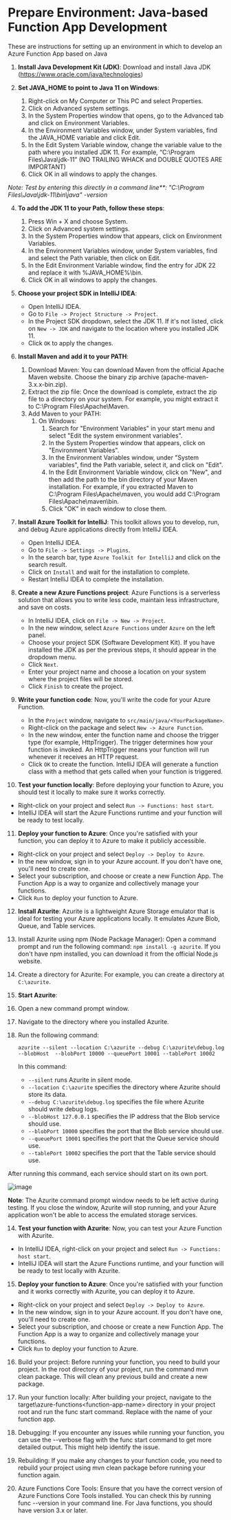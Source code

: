 # Prepare Environment: Java-based Function App Development

These are instructions for setting up an environment in which to develop an Azure Function App based on Java

1. **Install Java Development Kit (JDK)**: Download and install Java JDK (https://www.oracle.com/java/technologies)   

2. **Set JAVA_HOME to point to Java 11 on Windows**:    
   1. Right-click on My Computer or This PC and select Properties.    
   2. Click on Advanced system settings.    
   3. In the System Properties window that opens, go to the Advanced tab and click on Environment Variables.    
   4. In the Environment Variables window, under System variables, find the JAVA_HOME variable and click Edit.    
   5. In the Edit System Variable window, change the variable value to the path where you installed JDK 11. For example, “C:\Program Files\Java\jdk-11” (NO TRAILING WHACK and DOUBLE QUOTES ARE IMPORTANT)    
   6. Click OK in all windows to apply the changes.    
  
  _Note: Test by entering this directly in a command line**: "C:\Program Files\Java\jdk-11\bin\java" -version_    
  
4. **To add the JDK 11 to your Path, follow these steps**:    
   1. Press Win + X and choose System.    
   2. Click on Advanced system settings.    
   3. In the System Properties window that appears, click on Environment Variables.    
   4. In the Environment Variables window, under System variables, find and select the Path variable, then click on Edit.    
   5. In the Edit Environment Variable window, find the entry for JDK 22 and replace it with %JAVA_HOME%\bin.    
   6. Click OK in all windows to apply the changes.    
  
5. **Choose your project SDK in IntelliJ IDEA**:    
   - Open IntelliJ IDEA.    
   - Go to `File -> Project Structure -> Project`.    
   - In the Project SDK dropdown, select the JDK 11. If it's not listed, click on `New -> JDK` and navigate to the location where you installed JDK 11.    
   - Click `OK` to apply the changes.    
   
6. **Install Maven and add it to your PATH**:  
   1. Download Maven: You can download Maven from the official Apache Maven website. Choose the binary zip archive (apache-maven-3.x.x-bin.zip).  
   2. Extract the zip file: Once the download is complete, extract the zip file to a directory on your system. For example, you might extract it to C:\Program Files\Apache\Maven.  
   3. Add Maven to your PATH:  
      1. On Windows:  
         1. Search for "Environment Variables" in your start menu and select "Edit the system environment variables".  
         2. In the System Properties window that appears, click on "Environment Variables".  
         3. In the Environment Variables window, under "System variables", find the Path variable, select it, and click on "Edit".  
         4. In the Edit Environment Variable window, click on "New", and then add the path to the bin directory of your Maven installation. For example, if you extracted Maven to C:\Program Files\Apache\maven, you would add C:\Program Files\Apache\maven\bin.  
         5. Click "OK" in each window to close them.  
   
7. **Install Azure Toolkit for IntelliJ**: This toolkit allows you to develop, run, and debug Azure applications directly from IntelliJ IDEA.  
   - Open IntelliJ IDEA.  
   - Go to `File -> Settings -> Plugins`.  
   - In the search bar, type `Azure Toolkit for IntelliJ` and click on the search result.  
   - Click on `Install` and wait for the installation to complete.  
   - Restart IntelliJ IDEA to complete the installation.  
   
8. **Create a new Azure Functions project**: Azure Functions is a serverless solution that allows you to write less code, maintain less infrastructure, and save on costs.  
   - In IntelliJ IDEA, click on `File -> New -> Project`.  
   - In the new window, select `Azure Functions` under `Azure` on the left panel.  
   - Choose your project SDK (Software Development Kit). If you have installed the JDK as per the previous steps, it should appear in the dropdown menu.  
   - Click `Next`.  
   - Enter your project name and choose a location on your system where the project files will be stored.  
   - Click `Finish` to create the project.  
   
9. **Write your function code**: Now, you'll write the code for your Azure Function.  
   - In the `Project` window, navigate to `src/main/java/<YourPackageName>`.  
   - Right-click on the package and select `New -> Azure Function`.  
   - In the new window, enter the function name and choose the trigger type (for example, HttpTrigger). The trigger determines how your function is invoked. An HttpTrigger means your function will run whenever it receives an HTTP request.  
   - Click `OK` to create the function. IntelliJ IDEA will generate a function class with a method that gets called when your function is triggered.  
   
10. **Test your function locally**: Before deploying your function to Azure, you should test it locally to make sure it works correctly.  
   - Right-click on your project and select `Run -> Functions: host start`.  
   - IntelliJ IDEA will start the Azure Functions runtime and your function will be ready to test locally.  
   
11. **Deploy your function to Azure**: Once you're satisfied with your function, you can deploy it to Azure to make it publicly accessible.  
   - Right-click on your project and select `Deploy -> Deploy to Azure`.  
   - In the new window, sign in to your Azure account. If you don't have one, you'll need to create one.  
   - Select your subscription, and choose or create a new Function App. The Function App is a way to organize and collectively manage your functions.  
   - Click `Run` to deploy your function to Azure.  

12. **Install Azurite**: Azurite is a lightweight Azure Storage emulator that is ideal for testing your Azure applications locally. It emulates Azure Blob, Queue, and Table services.    
   1. Install Azurite using npm (Node Package Manager): Open a command prompt and run the following command: `npm install -g azurite`. If you don't have npm installed, you can download it from the official Node.js website.    
   2. Create a directory for Azurite: For example, you can create a directory at `C:\azurite`.    
     
13. **Start Azurite**:    
   1. Open a new command prompt window.    
   2. Navigate to the directory where you installed Azurite.    
   3. Run the following command:

      ```shell
      azurite --silent --location C:\azurite --debug C:\azurite\debug.log --blobHost  --blobPort 10000 --queuePort 10001 --tablePort 10002  
      ```  
      In this command:    
      - `--silent` runs Azurite in silent mode.    
      - `--location C:\azurite` specifies the directory where Azurite should store its data.    
      - `--debug C:\azurite\debug.log` specifies the file where Azurite should write debug logs.    
      - `--blobHost 127.0.0.1` specifies the IP address that the Blob service should use.    
      - `--blobPort 10000` specifies the port that the Blob service should use.    
      - `--queuePort 10001` specifies the port that the Queue service should use.    
      - `--tablePort 10002` specifies the port that the Table service should use.    
     
   After running this command, each service should start on its own port.

![image](https://github.com/user-attachments/assets/fa1e95d8-f630-48fb-abc1-ccab0ff32e84)
     
   **Note**: The Azurite command prompt window needs to be left active during testing. If you close the window, Azurite will stop running, and your Azure application won't be able to access the emulated storage services.    
     
14. **Test your function with Azurite**: Now, you can test your Azure Function with Azurite.    
   - In IntelliJ IDEA, right-click on your project and select `Run -> Functions: host start`.    
   - IntelliJ IDEA will start the Azure Functions runtime, and your function will be ready to test locally with Azurite.    
     
15. **Deploy your function to Azure**: Once you're satisfied with your function and it works correctly with Azurite, you can deploy it to Azure.    
   - Right-click on your project and select `Deploy -> Deploy to Azure`.    
   - In the new window, sign in to your Azure account. If you don't have one, you'll need to create one.    
   - Select your subscription, and choose or create a new Function App. The Function App is a way to organize and collectively manage your functions.    
   - Click `Run` to deploy your function to Azure.

   16. Build your project: Before running your function, you need to build your project. In the root directory of your project, run the command mvn clean package. This will clean any previous build and create a new package.

17. Run your function locally: After building your project, navigate to the target\azure-functions\<function-app-name> directory in your project root and run the func start command. Replace <function-app-name> with the name of your function app.

18. Debugging: If you encounter any issues while running your function, you can use the --verbose flag with the func start command to get more detailed output. This might help identify the issue.

19. Rebuilding: If you make any changes to your function code, you need to rebuild your project using mvn clean package before running your function again.

20. Azure Functions Core Tools: Ensure that you have the correct version of Azure Functions Core Tools installed. You can check this by running func --version in your command line. For Java functions, you should have version 3.x or later.
